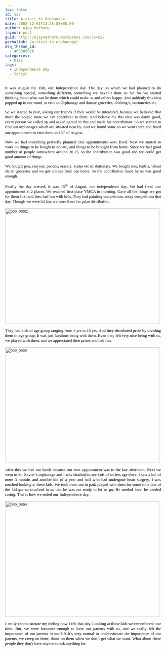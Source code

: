 ```yaml
---
toc: false
id: 527
title: A visit to Orphanage
date: 2008-12-01T13:28:05+00:00
author: Ajay Matharu
layout: post
guid: http://ajaymatharu.wordpress.com/?p=527
permalink: /a-visit-to-orphanage/
dsq_thread_id:
  - 465386626
categories:
  - Misc
tags:
  - Independence Day
  - Social
---
```

<p style="text-align:justify;">
  <span style="color:black;font-family:Verdana;"><span style="font-size:small;"><a href="http://ajaymatharu.files.wordpress.com/2008/12/000_00021.jpg"></a><a href="http://ajaymatharu.files.wordpress.com/2008/12/000_0004.jpg"></a>It was August the 15th, our Independence day. The day on which we had planned to do something special, something different, something we haven&#8217;t done so far. So we started thinking about what can be done which could make us and others happy. And suddenly this idea popped up in our mind, to visit an Orphanage and donate groceries, clothing’s, stationeries etc. </span></span>
</p>

<p style="text-align:justify;">
  <span style="color:black;font-family:Verdana;"><span style="font-size:small;">So we started to plan, asking our friends if they would be interested, because we believed that more the people more we can contribute to them. And believe me this idea was damn good, every person we called up and asked agreed to this and made his contribution. So we started to find out orphanages which are situated near by. And we found some so we went there and fixed our appointment to visit them on 15<sup>th</sup> of August.</span></span>
</p>

<p style="text-align:justify;">
  <span style="color:black;font-family:Verdana;"><span style="font-size:small;">Now we had everything perfectly planned. Our appointments were fixed. Next we started to work on things to be bought to donate, and things to be brought from home. Since we had good number of people somewhere around 20-25, so the contribution was good and we could get good amount of things.</span></span>
</p>

<p style="text-align:justify;">
  <span style="color:black;font-family:Verdana;"><span style="font-size:small;">We bought pen, crayons, pencils, erasers, scales etc in stationary. We bought rice, lentils, wheat etc in groceries and we got clothes from our home. So the contribution made by us was good enough.</span></span>
</p>

<p style="text-align:justify;">
  <span style="color:black;font-family:Verdana;"><span style="font-size:small;">Finally the day arrived; it was 15<sup>th</sup> of August, our independence day. We had fixed our appointment at 2 places. We reached first place YMCA in morning. Gave all the things we got for them first and then had fun with kids. They had painting competition, essay competition that day. Though we were bit late we were there for prize distribution.</span></span>
</p>

<p style="text-align:justify;">
  <span style="color:black;font-family:Verdana;"><span style="font-size:small;"><img class="aligncenter size-full wp-image-534" title="000_00021" src="http://ajaymatharu.files.wordpress.com/2008/12/000_00021.jpg" alt="000_00021" width="499" height="374" /></span></span>
</p>

<p style="text-align:justify;">
  <span style="color:black;font-family:Verdana;"><span style="font-size:small;">They had kids of age group ranging from 4 yrs to 18 yrs. And they distributed prize by dividing them in age group. It was just fabulous being with them. Even they felt very nice being with us, we played with them, and we appreciated their prizes and had fun.</span></span>
</p>

<p style="text-align:justify;">
  <span style="color:black;font-family:Verdana;"><span style="font-size:small;"><a href="http://ajaymatharu.files.wordpress.com/2008/12/000_0003.jpg"><img class="aligncenter size-full wp-image-535" title="000_0003" src="http://ajaymatharu.files.wordpress.com/2008/12/000_0003.jpg" alt="000_0003" width="499" height="374" /></a></span></span>
</p>

<p style="text-align:justify;">
  <span style="color:black;font-family:Verdana;"><span style="font-size:small;">After this we had our lunch because our next appointment was in the late afternoon. Next we went to St. Xavier’s orphanage and I was shocked to see kids of so less age there. I saw a kid of mere 3 months and another kid of a year and half who had undergone heart surgery. I was touched looking at these kids. We took them out in park played with them for some time one of the kid got so involved in us that he was not ready to let us go. He needed love, he needed caring. This is how we ended our Independence day. </span></span>
</p>

<p style="text-align:justify;">
  <span style="color:black;font-family:Verdana;"><span style="font-size:small;"><img class="aligncenter size-full wp-image-536" title="000_0004" src="http://ajaymatharu.files.wordpress.com/2008/12/000_0004.jpg" alt="000_0004" width="499" height="374" /></span></span>
</p>

<p style="text-align:justify;">
  <span style="color:black;font-family:Verdana;"><span style="font-size:small;">I really cannot narrate my feeling how I felt that day. Looking at those kids we remembered our time. But, we were fortunate enough to have our parents with us, and we really felt the importance of our parents in our life.It’s very normal to underestimate the importance of our parents, we creep on them, shout on them when we don’t get what we want. What about these people they don’t have anyone to ask anything for.</span></span>
</p>
